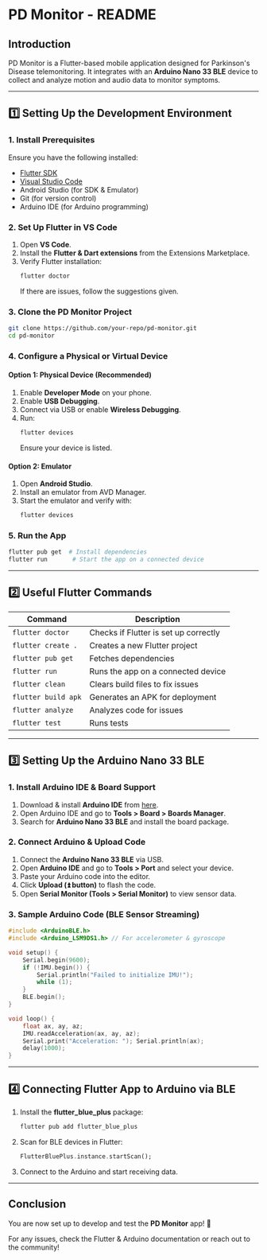 # PD Monitor - README

## Introduction
PD Monitor is a Flutter-based mobile application designed for Parkinson's Disease telemonitoring. It integrates with an **Arduino Nano 33 BLE** device to collect and analyze motion and audio data to monitor symptoms.

---
## 1️⃣ Setting Up the Development Environment

### **1. Install Prerequisites**
Ensure you have the following installed:
- [Flutter SDK](https://flutter.dev/docs/get-started/install)
- [Visual Studio Code](https://code.visualstudio.com/)
- Android Studio (for SDK & Emulator)
- Git (for version control)
- Arduino IDE (for Arduino programming)

### **2. Set Up Flutter in VS Code**
1. Open **VS Code**.
2. Install the **Flutter & Dart extensions** from the Extensions Marketplace.
3. Verify Flutter installation:
   ```sh
   flutter doctor
   ```
   If there are issues, follow the suggestions given.

### **3. Clone the PD Monitor Project**
```sh
git clone https://github.com/your-repo/pd-monitor.git
cd pd-monitor
```

### **4. Configure a Physical or Virtual Device**
#### **Option 1: Physical Device (Recommended)**
1. Enable **Developer Mode** on your phone.
2. Enable **USB Debugging**.
3. Connect via USB or enable **Wireless Debugging**.
4. Run:
   ```sh
   flutter devices
   ```
   Ensure your device is listed.

#### **Option 2: Emulator**
1. Open **Android Studio**.
2. Install an emulator from AVD Manager.
3. Start the emulator and verify with:
   ```sh
   flutter devices
   ```

### **5. Run the App**
```sh
flutter pub get  # Install dependencies
flutter run       # Start the app on a connected device
```
---
## 2️⃣ Useful Flutter Commands
| Command | Description |
|---------|-------------|
| `flutter doctor` | Checks if Flutter is set up correctly |
| `flutter create .` | Creates a new Flutter project |
| `flutter pub get` | Fetches dependencies |
| `flutter run` | Runs the app on a connected device |
| `flutter clean` | Clears build files to fix issues |
| `flutter build apk` | Generates an APK for deployment |
| `flutter analyze` | Analyzes code for issues |
| `flutter test` | Runs tests |

---
## 3️⃣ Setting Up the Arduino Nano 33 BLE
### **1. Install Arduino IDE & Board Support**
1. Download & install **Arduino IDE** from [here](https://www.arduino.cc/en/software).
2. Open Arduino IDE and go to **Tools > Board > Boards Manager**.
3. Search for **Arduino Nano 33 BLE** and install the board package.

### **2. Connect Arduino & Upload Code**
1. Connect the **Arduino Nano 33 BLE** via USB.
2. Open **Arduino IDE** and go to **Tools > Port** and select your device.
3. Paste your Arduino code into the editor.
4. Click **Upload (⏫ button)** to flash the code.
5. Open **Serial Monitor (Tools > Serial Monitor)** to view sensor data.

### **3. Sample Arduino Code (BLE Sensor Streaming)**
```cpp
#include <ArduinoBLE.h>
#include <Arduino_LSM9DS1.h> // For accelerometer & gyroscope

void setup() {
    Serial.begin(9600);
    if (!IMU.begin()) {
        Serial.println("Failed to initialize IMU!");
        while (1);
    }
    BLE.begin();
}

void loop() {
    float ax, ay, az;
    IMU.readAcceleration(ax, ay, az);
    Serial.print("Acceleration: "); Serial.println(ax);
    delay(1000);
}
```

---
## 4️⃣ Connecting Flutter App to Arduino via BLE
1. Install the **flutter_blue_plus** package:
   ```sh
   flutter pub add flutter_blue_plus
   ```
2. Scan for BLE devices in Flutter:
   ```dart
   FlutterBluePlus.instance.startScan();
   ```
3. Connect to the Arduino and start receiving data.

---
## Conclusion
You are now set up to develop and test the **PD Monitor** app! 🚀

For any issues, check the Flutter & Arduino documentation or reach out to the community!


